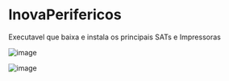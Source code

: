 # InovaPerifericos
Executavel que baixa e instala os principais SATs e Impressoras

![image](https://github.com/user-attachments/assets/8a9032d6-2ff5-4f9b-9299-f4f84472abfd)

![image](https://github.com/user-attachments/assets/26be12ea-70d3-4816-9c44-4c7561c1463b)
